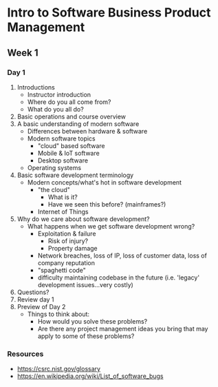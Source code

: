 # Intro to Software Business Product Management
## Week 1
### Day 1
1. Introductions
	* Instructor introduction
	* Where do you all come from?
	* What do you all do?
2. Basic operations and course overview
3. A basic understanding of modern software
	* Differences between hardware & software
	* Modern software topics
		* "cloud" based software
		* Mobile & IoT software
		* Desktop software
	* Operating systems
4. Basic software development terminology
	* Modern concepts/what's hot in software development
		* "the cloud"
			* What is it?
			* Have we seen this before? (mainframes?)
		* Internet of Things
5. Why do we care about software development?
	* What happens when we get software development wrong?
		* Exploitation & failure
			* Risk of injury?
			* Property damage
		* Network breaches, loss of IP, loss of customer data, loss of company reputation
		* "spaghetti code"
		* difficulty maintaining codebase in the future (i.e. 'legacy' development issues...very costly)
6. Questions?
7. Review day 1
8. Preview of Day 2
	* Things to think about:
		* How would you solve these problems?
		* Are there any project management ideas you bring that may apply to some of these problems?

### Resources
* https://csrc.nist.gov/glossary
* https://en.wikipedia.org/wiki/List_of_software_bugs